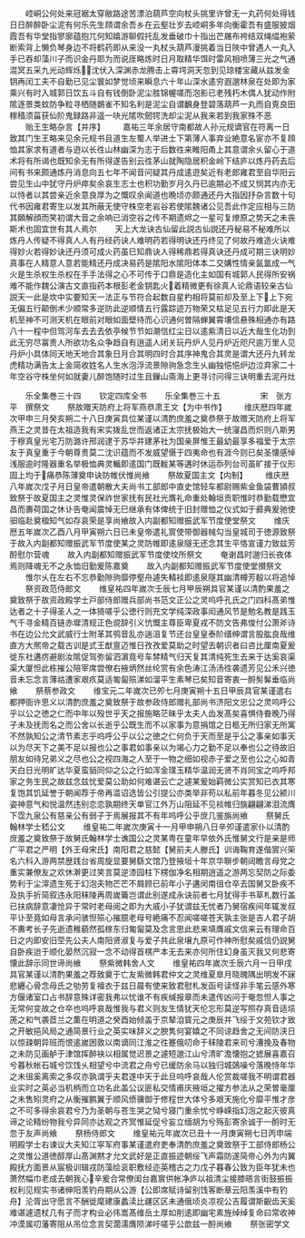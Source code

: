 <!-- { "loadSidebar": true } -->
　　崆峒公何处来冠裾太穿敝路途苦漂泊葫芦空向杖头挑里许曾无一丸药何处得钱日日醉醉卧尘泥有何乐先生頋谓余吾乡在云壑壮岁去崆峒多年向衡霍吾有盛服披烟霞吾有华堂指寥廓蕴抱兀何知嬉游聊假托乱发垂破巾十指出芒屩布袴结双绳緼袍萦断索背上懒负琴身边不将鹤药即从来没一丸杖头葫芦漫挑着当日陜中曾遇人一丸入手已吞却藻川子而识金丹耶为而说厓略炼时日月取精华饵时雷风相喷薄三光之气通混冥五采九光动辉烁沈伏入深渊赤龙腾击上霄堮洞天忽到见琼楼宝藏从兹发金钥再闰工夫不自勤已见尘寰如梦觉顷来瞬息六十年山深水逺穷遐邈林泉在处即为家乘兴有时入城郭日饮五斗自有钱倒卧泥尘胜锦幄嗟而泡影已老残朽木偶人犹动作附隂逐景类蚊防争粒寻栖随鷃雀不知名利是泥尘自谓飜身登碧落葫芦一丸而自覔良田稼穑须菑获仙阶鬼録路非遥一吷光隂吹劒锷洗却尘泥从我来若到我家殊不恶
　　贻王生略杂言【并序】
　　嘉祐三年余居守南都故人孙元规谪官在符离一日致其门生王略来见余元规书且道生左蜀人举进士下第薄人事弃业絶意名宦亦不复頋恤其家求有道者与逰以长徃山林幽深为志于后数徃来睢阳甬上其意谓余乆留心于道术将有所谒也既知余无有所得遂告别云徃茅山就陶隐居积金岭下结庐以炼丹药去后间有书来颇通炼丹消息向五七年不闻音问疑其丹成逺逰矣近有老郎雍君至自华阳云尝见生山中犹守丹炉瘁矣余哀生志士也积功勤岁月久丹已逾期必不成又悯其内亦无以恃者以其尝亲近余意良厚为之慨叹余闻道也晩顷亦颇通还丹大指因抒杂言数十句代书因雍君寄生以发其所蔽无使守株空老岩谷若使隂魏诸公见吾此作定应相与三防其頥解顔而笑初谓大音之余响已消空谷之传不期遗烬之一星可复燎原之势天之未丧斯术也固宜世有其人焉尔
　　天上大龙诀古仙留此説古仙説还丹秘易不秘难所以炼丹人传疑不得真人人有丹经药诀人难明药若得明诀还丹终见了何故丹难造火诀难得妙火若得妙诀还丹须可成火药虽巳知鼎诀人得稀鼎若得真诀还丹成可期三诀明妙真事在人精意人意若能精还丹成决易药是隂阳水隂阳体本二交媾性情亲氤氲成一气火是生杀权生杀权在手手法得之心不可传于口鼎是造化主如国有城郭人民得所安祸难不能作魏公演古文直指药本根彭老金钥匙火着精微更有徐真人论鼎语较亲古仙説天一此是坎中实要知天一法正与节符合起数自星杓相将莫前却及至上下上下宛无偏五行颠倒术少顺常多逆防此逆顺情五行露踪迹万物荣又枯足见五行力即此是天机至神不可测天机在眼前对眼如面壁待而心识通何曽隔蝉翼霄壤信悬殊相通亦有路八十一程中但驾河车去去去依亭候节节如潮信红尘日以逺紫清日以近大哉生化功到此无穷尽冨贵人所欲功名众争趋自有逍遥人闭关玩丹炉人见丹炉近咫尺逾万里人见丹炉小具体同天地天地合其象日月合其明四时合其序神鬼合其灵是谓大还丹九转龙虎精功满告太上金简收姓名人生水泡浮流景隙驹急念生乆幽独悒悒炉边泣弃家二十年空谷守株坐何如就妻儿醉饱随时过生且鏁山斋海上更寻讨问得三诀明重去泥丹灶











　　乐全集巻三十四
　　钦定四库全书
　　乐全集巻三十五　　　　　宋　张方平　撰祭文
　　祭故赠天防府上将军燕恭肃王文【为中书作】
　　维庆厯四年嵗次甲申三月癸亥朔二十八日庚寅具位某谨以清酌庶羞之奠恭祭于故赠天防府上将军燕王之灵昔在太祖造我有宋实拨乱世而返诸正太宗抚极始大一统寖昌而炽则八斯男于穆真皇光宅万防潞许邢润逮于苏华并建茅社为国亲屏惟王最幼最享多福爱于太宗友于真皇重于今朝尊贵莫二沈识蕴而不发威望慑于四夷命也有涯今则已矣圣懐感悼浅服逾时隆器重名举极恤典灵輴即逺国门既軷某等遘时休运忝列台司虽旷接于仪形固上均于痛恭陈薄奠申诀防帷伏惟尚飨
　　祭故夏国主文【内制】
　　维庆厯八年嵗次戊子月日皇帝遣朝散大夫尚书工部郎中直史馆轻车都尉赐紫金鱼袋曹頴叔致祭于故夏国主之灵惟灵保祚世家抚有民社光膺礼命重处翰垣贡职惟时恭勤载懋宜昌而夀荷国之休讣告奄闻震悼无巳继承有体俾统于旧封赠恤之仪式如于彛典爰驰使驲临赴奠楹知气如存哀荣是享尚飨故入内副都知赠振武军节度使堂祭文
　　维庆厯五年嵗次乙酉八月甲寅朔六日已未皇帝遣礼賔使带御器械勾当皇城司于徳源致祭于故入内副都知赠振武军节度使某之灵防帷即逺泉隧无还念其生平恪宣谨力致兹芳酹慰尔营魂
　　故入内副都知赠振武军节度使坟所祭文
　　奄谢昌时邈归长夜体焉则降魂无不之永恤旧勤爰陈嘉奠
　　故入内副都知赠振武军节度使堂攅祭文
　　惟尔乆在左右不忘恭勤隙驹靡停壑舟遽失輤裧即逺泉隧其幽清樽芳殽以将追悼
　　祭资政范侍郎文
　　维皇祐四年嵗次壬辰七月甲辰朔具官某谨以清酌果羞之奠致祭于故资政殿学士戸部侍郎赠兵部尚书范文正公之灵呜呼孔氏之门四科髙弟惟达者之十子得圣人之一体猗嗟乎公徳行则充文学纯深政事闳通风节是勉名教是践玉气千寻金精百链赤墀清规正色谠辞引义忼慨主尊臣卑夏戎不防文告弗悛付公萧斧诗书在边公允文武威行士附革其鸮音乱亦遄沮复节还台皇皇泰阶缙绅谓言股肱良哉维直方大熈帝之载古训是式王猷亶迈惟日孜孜爱莫助之时望去朝识者曰咨比厘南夏爰徙东社遘疠避剧汝隂促驾弥留泗濵竟号车棼精气归天复其清纯死生去来于达奚哀渠渠大厦怛此栋摧公陪宰席尝僚右掖炳然丝纶赏有余色涛江汤汤徃袭遗芳见公禾兴徳音未忘念言薄祜遭家艰疚莫适匍匐殒涕如溜平生素琴已矣知音寄衷一酹髣髴垂临尚飨
　　祭蔡参政文
　　维宝元二年嵗次已夘七月庚寅朔十五日甲辰具官某谨遣右都押衙许思义以清酌庶羞之奠致祭于故参政侍郎赠礼部尚书济阳文忠公之灵呜呼公乎以公之徳之仁而中年以殁世乎天之报施略茫昧乎太夫人齿发髙矣喜惧侍飬晚乃得子未及抚而名之而公舍以长逝乎公既生而不以家事为意捐馆之日柩无所归家无所寓不然孰知公之清节素志乎呜呼公乎以公之徳之仁何负于天而至是乎公之事亲如事天以为尽天下之美不足以报也公之事君如事亲以为竭心力之勤不足以奉也公之待故旧朋友如待兄弟义之尽也公之视四海之人至于一物之细如视赤子爱之至也公之心如青天白日光明旷达华夏蛮貊同仰之公之行如浑金璞玉精华温润无贤不肖同宝之呜呼邦家之务生民之故兹念兹忧爱莫公助如何难谌云亡之遽某爰始羁微公实赏知已衣其寒复饱其饥延誉于朝闻荐于帝再滥诏选皆公引提公亦类举非苟以私前年暮冬见公颍川姿神意气和悦温然违别恋恋孰期终天单官江外万山阻延不见裧帷归旐翩翩涕泪流膺下霑九泉公有慈亲公有弱子于焉展报其不有年呜呼公乎庻几鉴旃尚飨
　　祭舅氏翰林学士嵇公文
　　维皇祐二年嵗次庚寅十一月甲申朔八日辛夘谨遣家仆以清酌庻羞之奠致祭于故舅氏翰林学士谯国公之灵某粤在童年早依外氏惟舅文行是亲是师广平君之严明【外王母宋氏】南阳君之慈懿【舅前夫人滕氏】训诲鞠育遂偕賔兴筞名六科入游两禁歴践台省周旋显要舅繇文馆乃登掖垣十年京华聨步朝闼瞻言母党之重实兼僚友之欢休澣更过笑言莫逆漆园柱下楞伽净名相期逍遥之游两忘契防之际委势利于尘滓遗生死于幻泡夫物芒芒不屑顾已前年小子遘闵南徂仓卒去国舅又卧疾不及执手折简叙违永阳秣陵再周嵗籥岂谓此别遂成永诀前者七月犹得手书草札数行盖已扶病辞意凄怆异于常时老母阅之即为大戚小子犹谓兹无忧者乃舅宿疾间年辄发叔平讣至竟如母言承问骇怛殒心摧臆老母号絶痛不忍闻嗟嗟苍天孰主张是吉人君子胡不夀考长子先逝遗稚藐然孤榇东归匍匐莫及念言思此悲来填膺戚文信来云有理命百日之内即安旧茔先公夫人南阳贤淑复与爱子共此泉壌九原可作神所慰矣戚信仍説舅自卧疾迨于顺化晏然沉寂一念不动得首楞严本无去来亦何所住幻身虽灭我又何悲寄懐此辞示同世谛尚飨
　　祭紫微韩舍人文
　　维皇祐四年嵗次壬辰六月一日甲戌具官某谨以清酌果羞之荐致奠于亡友紫微韩君仲文之灵维夏臯月晓魄隅出明发不寐悲纒心骨念母氏之劬劳复襢衣于兹日晨有使来致君慰札发函号读怪非手笔云感外寒方偃诸室口占书辞意殊详密我弗以忧谁不有疾缄报章而未遣传凶问于奄忽怛人事之无常何变故之仓卒也呜呼哀哉惟我与君义则友生情犹天伦忘形莫逆写照存真音适埙箎之和气袭茝兰之薫在明道之癸酉始倾盖于京辇洎寳元之庚辰并飞绥于文苑钦才致之开敏挹风局之通简景行业之英实味辞义之腴隽何宴嬉之不同谅趋舍之无间防浃日以惊疎朝异班而恨逺嵗困敦以南谪同江淮之徃蹇俄叨命于秣陵君来司兮漕挽及春物之未防见画舻于津馆挥醉袂以相属觉迟景之遽短邈江山兮清旷澹懐抱之摅展喜嘉召兮暮秋帐石城兮饮饯乆相望兮中流君之舟兮已缓防余马以独归城鵶噪兮落晚恃年华之未徂奚离索之多叹亦孰谓乎夫君遂中天于此旦呜呼哀哉人伦赏裁嗟我不明谓君器业实时之英必当机柄而立功名此盖公议匪私交情甫庆掖垣之擢方参法从之荣曽毫厘之未售矧灵府之从衡摧鹏翼于顺风偾骥御于修程世大体兮多艰天施化兮靡平惟才彦之不可多得余哀君兮乃为圣朝与苍生哭之恸兮寝门重余忧兮峥嵘指幻泡之起灭彼真谛之论精纷物我兮异同亦达观之齐冥惟延促兮妄立缅胡为兮殇彭寄余诚于一酹时无忽于友声尚飨
　　祭杨侍郎文
　　维皇祐元年嵗次已丑十一月庚寅朔七日丙申端明殿学士右谏议大夫知江寜军府事某谨遣府吏奉清酌庶羞之奠致祭于工部侍郎杨公之灵惟公道徳醇厚山髙渊黙才允文武好是正直振迹朝绥飞声霜防遂简帝心外为内翼殿抚方面景从宸极训辑戎防藻绘衮职敷经迩英稽古之力戊子暮春公致为臣年犹未也萧然幅巾老成去朝我心辛爰合常僚闺台嘉賔供帐净庐以祖清尘接膝晤言街鼓振振权利见规实书诸绅阳羡钓舟期从公游【公即席赋诗留别饯客断章云阳羡溪中有钓舟】沦胥出守愿言不酬徙麾建康蠡渎比疆区区未通俄顷炎凉视公吉履谓斯齯齿天奚难谌遽遗杖几有子而才构业必伟嵩髙维岳土厚如削逺即幽宅素旌绰绰复命曰常收神冲漠属叨藩寄阻从吊位念言契濶濡膺陨涕吁嗟乎公歆兹一酹尚飨
　　祭张密学文
